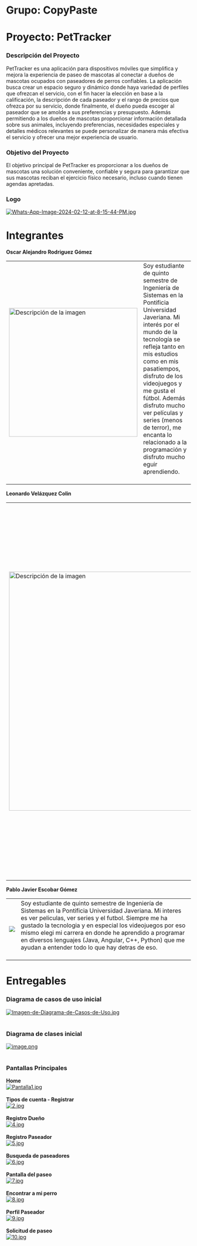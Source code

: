 # Grupo: CopyPaste
# Proyecto: PetTracker

### Descripción del Proyecto

PetTracker es una aplicación para dispositivos móviles que simplifica y mejora la experiencia de paseo de mascotas al conectar a dueños de mascotas ocupados con paseadores de perros confiables. La aplicación busca crear un espacio seguro y dinámico donde haya variedad de perfiles que ofrezcan el servicio, con el fin hacer la elección en base a la calificación, la descripción de cada paseador y el rango de precios que ofrezca por su servicio, donde finalmente, el dueño pueda escoger al  paseador que se amolde a sus preferencias y presupuesto. Además permitiendo a los dueños de mascotas proporcionar información detallada sobre sus animales, incluyendo preferencias, necesidades especiales y detalles médicos relevantes se puede personalizar de manera más efectiva el servicio y ofrecer una mejor experiencia de usuario.
<br>
### Objetivo del Proyecto
El objetivo principal de PetTracker es proporcionar a los dueños de mascotas una solución conveniente, confiable y segura para garantizar que sus mascotas reciban el ejercicio físico necesario, incluso cuando tienen agendas apretadas.<br>
### Logo
[![Whats-App-Image-2024-02-12-at-8-15-44-PM.jpg](https://i.postimg.cc/59L0D3Wm/Whats-App-Image-2024-02-12-at-8-15-44-PM.jpg)](https://postimg.cc/MXZqQ1Tc)<br>

# Integrantes

**Oscar Alejandro Rodriguez Gómez**<br>
<table>
  <tr>
    <td>
      <a href="[https://postimg.cc/qzkhgtfQ](https://postimg.cc/bd3Mbr69)">
        <img src="https://i.postimg.cc/wj1hYf83/image.png" width="350" alt="Descripción de la imagen">
      </a>
    </td>
    <td>
      Soy estudiante de quinto semestre de Ingeniería de Sistemas en la Pontificia Universidad Javeriana. Mi interés por el mundo de la tecnología se refleja tanto en mis estudios como en mis pasatiempos, disfruto de los videojuegos y me gusta el fútbol. Además disfruto mucho ver películas y series (menos de terror), me encanta lo relacionado a la programación y disfruto mucho eguir aprendiendo. <br><br>
    </td>
  </tr>
</table>


**Leonardo Velázquez Colin**<br>
<table>
  <tr>
    <td>
      <a href="[https://postimg.cc/qzkhgtfQ](https://postimg.cc/bd3Mbr69)">
        <img src="https://i.postimg.cc/kXBhhJhz/Imagen23.jpg" width="650" alt="Descripción de la imagen">
      </a>
    </td>
    <td>
      Soy estudiante de quinto semestre de Ingeniería de Sistemas en la Pontificia Universidad Javeriana. En mi tiempo libre me gusta leer mientras escucho musica, tambien me encanta ver peliculas y ver series. Mi genero favorito es el terror, tanto en libros como en peliculas. Me interesa mucho el mundo de la programcion, donde he hecho algunos cursos de programcion en distintos ide's y lenguajes (como node.js, javascript, prossecing, etc). Tambien formo parte del semillero y grupo estidiantil RAS, donde soy miembro Senior.<br><br>
    </td>
  </tr>
</table>


**Pablo Javier Escobar Gómez**
<table>
  <tr>
    <td>
      <a href="[https://postimg.cc/qzkhgtfQ](https://postimg.cc/bd3Mbr69)">
        <img src="https://i.postimg.cc/MpRMhtGq/Whats-App-Image-2024-02-14-at-10-39-46-PM.jpg">
      </a>
    </td>
    <td>
      Soy estudiante de quinto semestre de Ingeniería de Sistemas en la Pontificia Universidad Javeriana. Mi interes es ver peliculas, ver series y el futbol. Siempre me ha gustado la tecnologia y en especial los videojuegos por eso mismo elegi mi carrera en donde he aprendido a programar en diversos lenguajes (Java, Angular, C++, Python) que me ayudan a entender todo lo que hay detras de eso. <br><br>
    </td>
  </tr>
</table>

# Entregables
### Diagrama de casos de uso inicial<br>
[![Imagen-de-Diagrama-de-Casos-de-Uso.jpg](https://i.postimg.cc/TY6XzWgF/Imagen-de-Diagrama-de-Casos-de-Uso.jpg)](https://postimg.cc/bd3Mbr69)<br><br>


### Diagrama de clases inicial<br>
[![image.png](https://i.postimg.cc/DzxsJcwG/image.png)](https://postimg.cc/McjXgVRZ)<br><br>

### Pantallas Principales
**Home**<br>
[![Pantalla1.jpg](https://i.postimg.cc/506qx3Q3/Pantalla1.jpg)](https://postimg.cc/ftQ0CYKt)<br><br>
**Tipos de cuenta - Registrar**<br>
[![2.jpg](https://i.postimg.cc/13d3krPP/2.jpg)](https://postimg.cc/87hGWWjn)<br><br>
**Registro Dueño**<br>
[![4.jpg](https://i.postimg.cc/4x9D36VX/4.jpg)](https://postimg.cc/PCd338S7)<br><br>
**Registro Paseador**<br>
[![5.jpg](https://i.postimg.cc/k5PkR2vK/5.jpg)](https://postimg.cc/21THP8JS)<br><br>
**Busqueda de paseadores**<br>
[![6.jpg](https://i.postimg.cc/C1FXJ9tK/6.jpg)](https://postimg.cc/94nLQgc3)<br><br>
**Pantalla del paseo**<br>
[![7.jpg](https://i.postimg.cc/XqPPjqvZ/7.jpg)](https://postimg.cc/30g19Km7)<br><br>
**Encontrar a mi perro**<br>
[![8.jpg](https://i.postimg.cc/sDtLbM8q/8.jpg)](https://postimg.cc/rKNgrwqN)<br><br>
**Perfil Paseador**<br>
[![9.jpg](https://i.postimg.cc/YSxy4b9B/9.jpg)](https://postimg.cc/GBHjVPGX)<br><br>
**Solicitud de paseo**<br>
[![10.jpg](https://i.postimg.cc/xjZpbk08/10.jpg)](https://postimg.cc/nMvGyh9f)<br><br>

